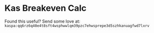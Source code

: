 # Kas Breakeven Calc

Found this useful? Send some love at: `kaspa:qq6rz6q40e4t8sft4wsphwwlqm39pzc7ehwsprepe3d5szhkanuagfwd7lxrv`

